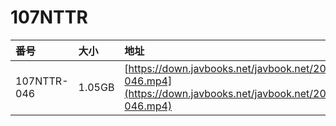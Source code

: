 # 107NTTR

| 番号 | 大小 | 地址 |
| :--- | :--- | :--- |
| 107NTTR-046 | 1.05GB | [https://down.javbooks.net/javbook.net/2020/06/27/107NTTR-046.mp4](https://down.javbooks.net/javbook.net/2020/06/27/107NTTR-046.mp4) |



